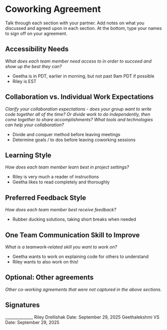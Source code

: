 # Coworking Agreement

Talk through each section with your partner. Add notes on what you discussed and agreed upon in each section. At the bottom, type your names to sign off on your agreement.

## Accessibility Needs
*What does each team member need access to in order to succeed and show up the best they can?*
- Geetha is in PDT, earlier in morning, but not past 9am PDT if possible
- Riley is EST

## Collaboration vs. Individual Work Expectations
*Clarify your collaboration expectations - does your group want to write code together all of the time? Or divide work to do independently, then come together to share accomplishments? What tools and technologies can help your collaboration?*
- Divide and conquer method before leaving meetings
- Determine goals / to dos before leaving coworking sessions

## Learning Style
*How does each team member learn best in project settings?*
- Riley is very much a reader of instructions
- Geetha likes to read completely and thoroughly

## Preferred Feedback Style
*How does each team member best receive feedback?*
- Rubber ducking solutions, taking short breaks when needed

## One Team Communication Skill to Improve
*What is a teamwork-related skill you want to work on?*
- Geetha wants to work on explaining code for others to understand
- Riley wants to also work on this!

## Optional: Other agreements
*Other co-working agreements that were not captured in the above sections.*

## Signatures
______________ Riley Drellishak
Date: September 29, 2025
Geethalekshmi VS
Date: September 29, 2025
